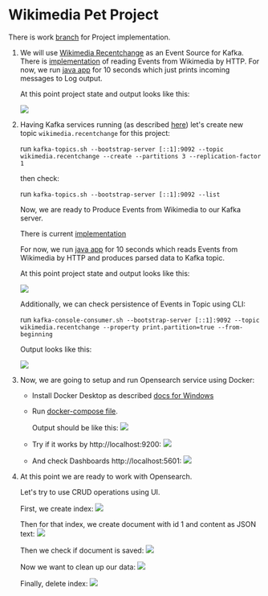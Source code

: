 # Wikimedia Pet Project

There is work [branch](https://github.com/Yevhen-Tkachenko-1/Apache-Kafka-Demo/tree/project/wikimedia-recentchange-processor)
for Project implementation.

1. We will use [Wikimedia Recentchange](https://stream.wikimedia.org/v2/stream/recentchange)
   as an Event Source for Kafka.
   There is [implementation](https://github.com/Yevhen-Tkachenko-1/Apache-Kafka-Demo/commit/a250c65850f8c1aa65a9cdb7bdab1811fbc9f0b0)
   of reading Events from Wikimedia by HTTP. 
   For now, we run [java app](Recentchange-Producer-Microservice/src/main/java/yevhent/project/wikimedia/producer/WikimediaProducerMicroservice.java)
   for 10 seconds which just prints incoming messages to Log output.
   
   At this point project state and output looks like this:

   ![](picture/1.PNG)

2. Having Kafka services running (as described [here](../README.md))
   let's create new topic `wikimedia.recentchange` for this project:

   run `kafka-topics.sh --bootstrap-server [::1]:9092 --topic wikimedia.recentchange --create --partitions 3 --replication-factor 1`

   then check:

   run `kafka-topics.sh --bootstrap-server [::1]:9092 --list`

   Now, we are ready to Produce Events from Wikimedia to our Kafka server.

   There is current [implementation](https://github.com/Yevhen-Tkachenko-1/Apache-Kafka-Demo/commit/3b0ee6dabebb2a9819874c379e08e2317ff8bf18)

   For now, we run [java app](Recentchange-Producer-Microservice/src/main/java/yevhent/project/wikimedia/producer/WikimediaProducerMicroservice.java)
   for 10 seconds which reads Events from Wikimedia by HTTP and produces parsed data to Kafka topic.

   At this point project state and output looks like this:

   ![](picture/2.1.PNG)
   
   Additionally, we can check persistence of Events in Topic using CLI:

   run `kafka-console-consumer.sh --bootstrap-server [::1]:9092 --topic wikimedia.recentchange --property print.partition=true --from-beginning`

   Output looks like this:

   ![](picture/2.2.PNG)

3. Now, we are going to setup and run Opensearch service using Docker:
 
   - Install Docker Desktop as described [docs for Windows](https://docs.docker.com/desktop/install/windows-install/)
   - Run [docker-compose file](Recentchange-Consumer-Microservice/docker-compose.yml). 
     
     Output should be like this:
     ![](picture/3.PNG)

   - Try if it works by http://localhost:9200:
   ![](picture/4.PNG)
   - And check Dashboards http://localhost:5601:
   ![](picture/5.0.PNG)

4. At this point we are ready to work with Opensearch. 
    
   Let's try to use CRUD operations using UI.

   First, we create index:
   ![](picture/5.1.PNG)
  
   Then for that index, we create document with id 1 and content as JSON text: 
   ![](picture/5.2.PNG)
   
   Then we check if document is saved:
   ![](picture/5.3.PNG)
   
   Now we want to clean up our data:
   ![](picture/5.4.PNG)
   
   Finally, delete index:
   ![](picture/5.5.PNG)

   
     
   